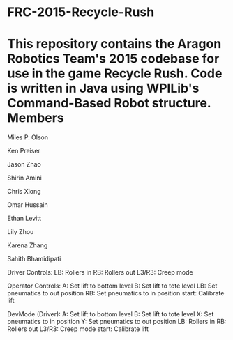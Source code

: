 FRC-2015-Recycle-Rush
=====================
This repository contains the Aragon Robotics Team's 2015 codebase for use in the game Recycle Rush. Code is written in Java using WPILib's Command-Based Robot structure.
Members
=====================

Miles P. Olson

Ken Preiser

Jason Zhao

Shirin Amini

Chris Xiong

Omar Hussain

Ethan Levitt

Lily Zhou

Karena Zhang

Sahith Bhamidipati

Driver Controls:
LB: Rollers in
RB: Rollers out
L3/R3: Creep mode

Operator Controls:
A: Set lift to bottom level
B: Set lift to tote level
LB: Set pneumatics to out position
RB: Set pneumatics to in position
start: Calibrate lift

DevMode (Driver):
A: Set lift to bottom level
B: Set lift to tote level 
X: Set pneumatics to in position
Y: Set pneumatics to out position
LB: Rollers in
RB: Rollers out
L3/R3: Creep mode 
start: Calibrate lift
